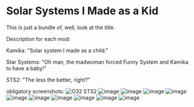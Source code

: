 # Solar Systems I Made as a Kid
 This is just a bundle of, well, look at the title.
 
 Description for each mod:
 
 Kamika: "Solar system I made as a child."
 
 Star Systems: "Oh man, the madwoman forced Funny System and Kamika to have a baby!"
 
 STS2: "The less the better, right?"

obligatory screenshots:
![O32 STS2](https://user-images.githubusercontent.com/87882655/203621832-959da6d2-7bd4-42e0-9a16-18c6bfe339fc.png)
![image](https://user-images.githubusercontent.com/87882655/198854514-c8b7ef6e-c722-4de8-8fa4-1e187243066e.png)
![image](https://user-images.githubusercontent.com/87882655/198854539-9172469f-ca5e-407d-acac-09585be33a56.png)
![image](https://user-images.githubusercontent.com/87882655/198854657-333c1f7a-5bd3-4ecb-8305-83296f486078.png)
![image](https://user-images.githubusercontent.com/87882655/198854701-9ca5e74d-ef2b-43b6-8d07-9dc13d0de18d.png)
![image](https://user-images.githubusercontent.com/87882655/198854754-cc773c24-4207-49a4-8328-ac44d9f01ab3.png)
![image](https://user-images.githubusercontent.com/87882655/201500947-1e226aa3-69cc-4f82-8d7b-7624989cd519.png)
![image](https://user-images.githubusercontent.com/87882655/201500959-f0e18b9d-a54e-4147-a017-ed3f4ec84199.png)
![image](https://user-images.githubusercontent.com/87882655/201500969-50c7a1bd-4444-4ddd-8b22-9c884d042772.png)
![image](https://user-images.githubusercontent.com/87882655/201500940-b790658f-557b-4b8b-aeaa-4ba31b8d30f5.png)
![image](https://user-images.githubusercontent.com/87882655/201500954-d97314b4-5df9-4469-b4c2-bab79c49f153.png)
